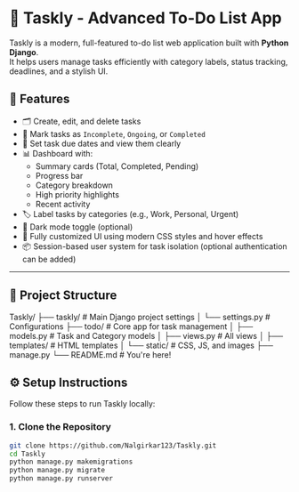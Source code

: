 # 📝 Taskly - Advanced To-Do List App

Taskly is a modern, full-featured to-do list web application built with **Python Django**.  
It helps users manage tasks efficiently with category labels, status tracking, deadlines, and a stylish UI.


## 🚀 Features

- 🗂️ Create, edit, and delete tasks
- 🔄 Mark tasks as `Incomplete`, `Ongoing`, or `Completed`
- 📅 Set task due dates and view them clearly
- 📊 Dashboard with:
  - Summary cards (Total, Completed, Pending)
  - Progress bar
  - Category breakdown
  - High priority highlights
  - Recent activity
- 🏷️ Label tasks by categories (e.g., Work, Personal, Urgent)
- 🌙 Dark mode toggle (optional)
- 🎨 Fully customized UI using modern CSS styles and hover effects
- 📦 Session-based user system for task isolation (optional authentication can be added)

---

## 📂 Project Structure

Taskly/
├── taskly/ # Main Django project settings
│ └── settings.py # Configurations
├── todo/ # Core app for task management
│ ├── models.py # Task and Category models
│ ├── views.py # All views
│ ├── templates/ # HTML templates
│ └── static/ # CSS, JS, and images
├── manage.py
└── README.md # You're here!


## ⚙️ Setup Instructions

Follow these steps to run Taskly locally:

### 1. Clone the Repository

```bash
git clone https://github.com/Nalgirkar123/Taskly.git
cd Taskly
python manage.py makemigrations
python manage.py migrate
python manage.py runserver
